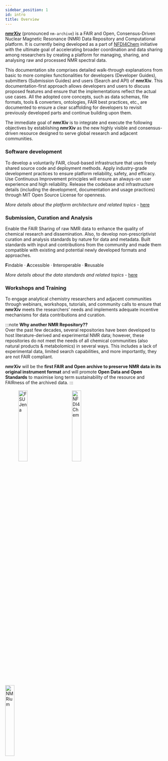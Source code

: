 ```yaml
---
sidebar_position: 1
id: intro
title: Overview
---
```


**[nmrXiv](https://nmrxiv.org)** (pronounced `nm-archive`) is a FAIR and Open, Consensus-Driven Nuclear Magnetic Resonance (NMR) Data Repository and Computational platform. It is currently being developed as a part of [NFDI4Chem](https://www.nfdi4chem.de/) initiative with the ultimate goal of accelerating broader coordination and data sharing among researchers by creating a platform for managing, sharing, and analysing raw and processed NMR spectral data.

This documentation site comprises detailed walk-through explanations from basic to more complex functionalities for developers (Developer Guides), submitters (Submission Guides) and users (Search and API) of **nmrXiv**. This documentation-first approach allows developers and users to discuss proposed features and ensure that the implementations reflect the actual use cases. All the adopted core concepts, such as data schemas, file formats, tools & converters, ontologies, FAIR best practices, etc., are documented to ensure a clear scaffolding for developers to revisit previously developed parts and continue building upon them.

The immediate goal of **nmrXiv** is to integrate and execute the following objectives by establishing **nmrXiv** as the new highly visible and consensus-driven resource designed to serve global research and adjacent communities.

### Software development
To develop a voluntarily FAIR, cloud-based infrastructure that uses freely shared source code and deployment methods. Apply industry-grade development practices to ensure platform reliability, safety, and efficacy. Use Continuous Improvement principles will ensure an always-on user experience and high reliability. Release the codebase and infrastructure details (including the development, documentation and usage practices) through MIT Open Source License for openness.

*More details about the platform architecture and related topics* - [here](/docs/category/developer-guides)

### Submission, Curation and Analysis

Enable the FAIR Sharing of raw NMR data to enhance the quality of chemical research and dissemination. Also, to develop non-prescriptivist curation and analysis standards by nature for data and metadata. Built standards with input and contributions from the community and made them compatible with existing and potential newly developed formats and approaches.

**F**indable &middot; **A**ccessible &middot; **I**nteroperable &middot; **R**eusable

*More details about the data standards and related topics* - [here](/docs/category/data)


### Workshops and Training
To engage analytical chemistry researchers and adjacent communities through webinars, workshops, tutorials, and community calls to ensure that **nmrXiv** meets the researchers’ needs and implements adequate incentive mechanisms for data contributions and curation.

:::note
**Why another NMR Repository??** <br/>
Over the past few decades, several repositories have been developed to host literature-derived and experimental NMR data; however, these repositories do not meet the needs of all chemical communities (also natural products & metabolomics) in several ways. This includes a lack of experimental data, limited search capabilities, and more importantly, they are not FAIR compliant.

**nmrXiv** will be the **first FAIR and Open archive to preserve NMR data in its original instrument format** and will promote **Open Data and Open Standards** to maximise long term sustainability of the resource and FAIRness of the archived data.
:::
<br/><br/>
&emsp;&emsp;&emsp;<img alt="FSU Jena" src="https://www.uni-jena.de/unijenamedia/universitaet/abteilung-hochschulkommunikation/marketing/wort-bildmarke-universitaet-jena.jpg" width="24%" />
&emsp;&emsp;&emsp;
<img alt="NFDI4Chem" src="https://www.nfdi4chem.de/wp-content/uploads/2021/11/cropped-NFDI4Chem-Logo-Claim_mehrfarbig_schwarz-e1636478409489.png" width="24%" />
&emsp;&emsp;&emsp;
<img alt="NMRium" src="https://www.nmrium.org/brand/nmrium-logo.svg" width="24%" />
&emsp;&emsp;&emsp;